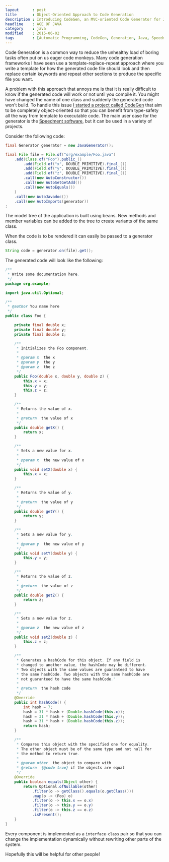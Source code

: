 ```yaml
---
layout      : post
title       : Object-Oriented Approach to Code Generation
description : Introducing CodeGen, an MVC-oriented Code Generator for Java
headline    : AGE OF JAVA
category    : java
modified    : 2015-06-02
tags        : [Automatic Programming, CodeGen, Generation, Java, Speedment]
---
```


Code Generation is a common way to reduce the unhealthy load of boring tasks often put on us eager code monkeys. Many code generation frameworks I have seen use a template-replace-repeat approach where you write a template for how the generated code file should look and then replace certain keywords and repeat other sections to produce the specific file you want.

A problem with this approach that annoys me is that it is really difficult to know if the generated code will work or not until you compile it. You might have changed the name of one class and suddenly the generated code won't build. To handle this issue [I started a project called CodeGen](https://github.com/Pyknic/CodeGen) that aim to be completely object-oriented so that you can benefit from type-safety all the way from template to executable code. The main user case for the generator is the [Speedment software](https://github.com/speedment/speedment), but it can be used in a variety of projects.

Consider the following code:

```java
final Generator generator = new JavaGenerator();

final File file = File.of("org/example/Foo.java")
    .add(Class.of("Foo").public_()
        .add(Field.of("x", DOUBLE_PRIMITIVE).final_())
        .add(Field.of("y", DOUBLE_PRIMITIVE).final_())
        .add(Field.of("z", DOUBLE_PRIMITIVE).final_())
        .call(new AutoConstructor())
        .call(new AutoSetGetAdd())
        .call(new AutoEquals())
    )
    .call(new AutoJavadoc())
    .call(new AutoImports(generator))
;
```

The model tree of the application is built using beans. New methods and member variables can be added to the tree to create variants of the same class.

When the code is to be rendered it can easily be passed to a generator class.

```java
String code = generator.on(file).get();
```

The generated code will look like the following:

```java
/**
 * Write some documentation here.
 */
package org.example;

import java.util.Optional;

/**
 * @author You name here
 */
public class Foo {

    private final double x;
    private final double y;
    private final double z;

    /**
     * Initializes the Foo component.
     *
     * @param x  the x
     * @param y  the y
     * @param z  the z
     */
    public Foo(double x, double y, double z) {
        this.x = x;
        this.y = y;
        this.z = z;
    }

    /**
     * Returns the value of x.
     *
     * @return  the value of x
     */
    public double getX() {
        return x;
    }

    /**
     * Sets a new value for x.
     *
     * @param x  the new value of x
     */
    public void setX(double x) {
        this.x = x;
    }

    /**
     * Returns the value of y.
     *
     * @return  the value of y
     */
    public double getY() {
        return y;
    }

    /**
     * Sets a new value for y.
     *
     * @param y  the new value of y
     */
    public void setY(double y) {
        this.y = y;
    }

    /**
     * Returns the value of z.
     *
     * @return  the value of z
     */
    public double getZ() {
        return z;
    }

    /**
     * Sets a new value for z.
     *
     * @param z  the new value of z
     */
    public void setZ(double z) {
        this.z = z;
    }

    /**
     * Generates a hashCode for this object. If any field is
     * changed to another value, the hashCode may be different.
     * Two objects with the same values are guaranteed to have
     * the same hashCode. Two objects with the same hashCode are
     * not guaranteed to have the same hashCode."
     *
     * @return  the hash code
     */
    @Override
    public int hashCode() {
        int hash = 7;
        hash = 31 * hash + (Double.hashCode(this.x));
        hash = 31 * hash + (Double.hashCode(this.y));
        hash = 31 * hash + (Double.hashCode(this.z));
        return hash;
    }

    /**
     * Compares this object with the specified one for equality.
     * The other object must be of the same type and not null for
     * the method to return true.
     *
     * @param other  the object to compare with
     * @return  {@code true} if the objects are equal
     */
    @Override
    public boolean equals(Object other) {
        return Optional.ofNullable(other)
            .filter(o -> getClass().equals(o.getClass()))
            .map(o -> (Foo) o)
            .filter(o -> this.x == o.x)
            .filter(o -> this.y == o.y)
            .filter(o -> this.z == o.z)
            .isPresent();
    }
} 
```

Every component is implemented as a `interface`-`class` pair so that you can change the implementation dynamically without rewriting other parts of the system.

Hopefully this will be helpful for other people!
